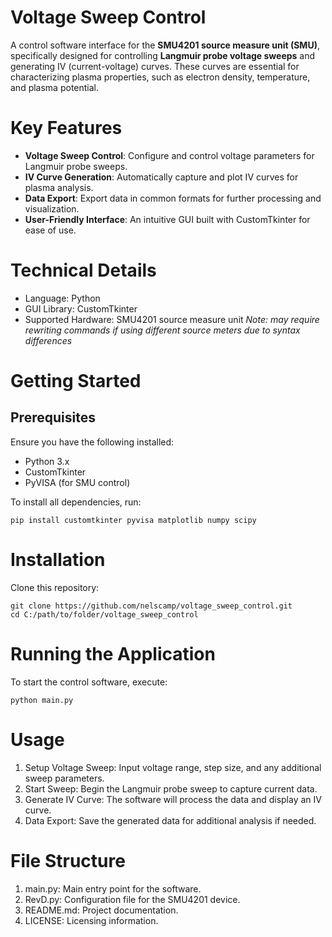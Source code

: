 # Voltage Sweep Control
A control software interface for the **SMU4201 source measure unit (SMU)**, specifically designed for controlling **Langmuir probe voltage sweeps** and generating IV (current-voltage) curves. These curves are essential for characterizing plasma properties, such as electron density, temperature, and plasma potential.

# Key Features
 - **Voltage Sweep Control**: Configure and control voltage parameters for Langmuir probe sweeps.
 - **IV Curve Generation**: Automatically capture and plot IV curves for plasma analysis.
 - **Data Export**: Export data in common formats for further processing and visualization.
 - **User-Friendly Interface**: An intuitive GUI built with CustomTkinter for ease of use.

# Technical Details
 - Language: Python
 - GUI Library: CustomTkinter
 - Supported Hardware: SMU4201 source measure unit
*Note: may require rewriting commands if using different source meters due to syntax differences*

# Getting Started
## Prerequisites
Ensure you have the following installed:
 - Python 3.x
 - CustomTkinter
 - PyVISA (for SMU control)

To install all dependencies, run:
```
pip install customtkinter pyvisa matplotlib numpy scipy
```

# Installation
Clone this repository:
```
git clone https://github.com/nelscamp/voltage_sweep_control.git
cd C:/path/to/folder/voltage_sweep_control
```

# Running the Application
To start the control software, execute:
```
python main.py
```

# Usage
1. Setup Voltage Sweep: Input voltage range, step size, and any additional sweep parameters.
2. Start Sweep: Begin the Langmuir probe sweep to capture current data.
3. Generate IV Curve: The software will process the data and display an IV curve.
4. Data Export: Save the generated data for additional analysis if needed.

# File Structure
1. main.py: Main entry point for the software.
2. RevD.py: Configuration file for the SMU4201 device.
3. README.md: Project documentation.
4. LICENSE: Licensing information.
